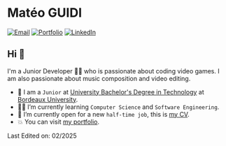 # Matéo GUIDI  
[![Email](https://img.shields.io/badge/Email-D14836?style=flat&logo=gmail&logoColor=white)](mailto:mateo.guidi5@gmail.com) [![Portfolio](https://img.shields.io/badge/Portfolio-%23E34F26.svg?style=flat&logo=html5&logoColor=white)](https://mateoguidi.fr) [![LinkedIn](https://img.shields.io/badge/LinkedIn-%230077B5.svg?style=flat&logo=linkedin&logoColor=white)](https://linkedin.com/in/mateoguidi/)


## Hi 👋
I'm a Junior Developer 👨‍💻 who is passionate about coding video games. I am also passionate about music composition and video editing.

- :school: I am a `Junior` at [University Bachelor's Degree in Technology](https://www.iut.u-bordeaux.fr/info/) at [Bordeaux University](https://www.u-bordeaux.fr/).
- :student: I’m currently learning `Computer Science` and `Software Engineering`.
- :thinking: I’m currently open for a new `half-time job`, this is [my CV](https://mateoguidi.fr/assets/MateoGUIDI-CV-EN.pdf).
- :boom: You can visit [my portfolio](https://mateoguidi.fr/).

Last Edited on: 02/2025
